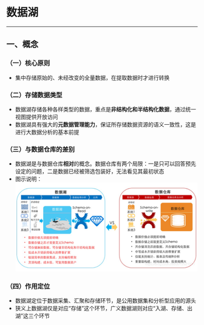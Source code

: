 # 数据湖

---

## 一、概念
### （一）核心原则

- 集中存储原始的、未经改变的全量数据，在提取数据时才进行转换
### （二）存储数据类型

- 数据湖存储各种各样类型的数据，重点是**非结构化和半结构化数据**，通过统一视图提供开放访问
- 数据湖具有强大的**元数据管理能力**，保证所存储数据资源的语义一致性，这是进行大数据分析的基本前提
### （三）与数据仓库的差别

- 数据湖是与数据仓库**相对**的概念。数据仓库有两个局限：一是只可以回答预先设定的问题，二是数据已经被筛选包装好，无法看见其最初状态
- 图示说明：![](assets/Pasted%20image%2020240929203842.png)
### （四）作用定位

- 数据湖定位于数据采集、汇聚和存储环节，是公用数据集和分析型应用的源头
- 狭义上数据湖仅是对应“存储”这个环节，广义数据湖则对应“入湖、存储、出湖”这三个环节